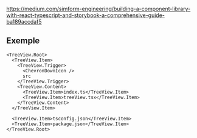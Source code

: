 
https://medium.com/simform-engineering/building-a-component-library-with-react-typescript-and-storybook-a-comprehensive-guide-ba189accdaf5

## Exemple

```tsx
<TreeView.Root>
  <TreeView.Item>
    <TreeView.Trigger>
      <ChevronDownIcon />
      src
    </TreeView.Trigger>
    <TreeView.Content>
      <TreeView.Item>index.ts</TreeView.Item>
      <TreeView.Item>treeView.tsx</TreeView.Item>
    </TreeView.Content>
  </TreeView.Item>

  <TreeView.Item>tsconfig.json</TreeView.Item>
  <TreeView.Item>package.json</TreeView.Item>
</TreeView.Root>
```